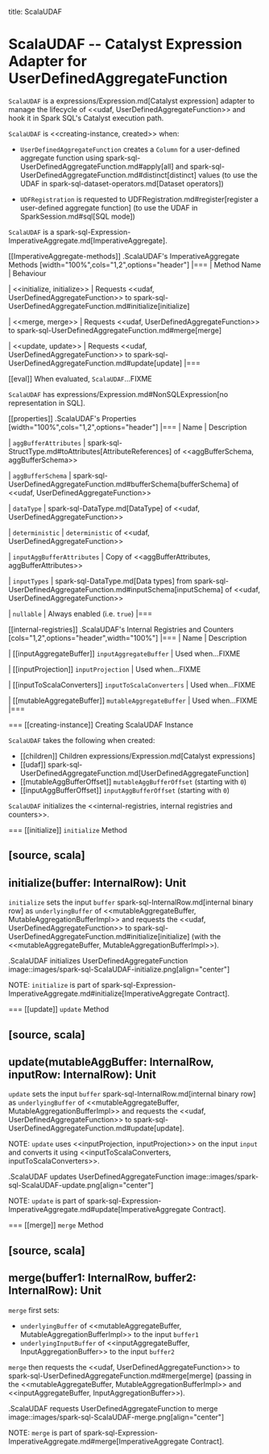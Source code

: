 title: ScalaUDAF

# ScalaUDAF -- Catalyst Expression Adapter for UserDefinedAggregateFunction

`ScalaUDAF` is a expressions/Expression.md[Catalyst expression] adapter to manage the lifecycle of <<udaf, UserDefinedAggregateFunction>> and hook it in Spark SQL's Catalyst execution path.

`ScalaUDAF` is <<creating-instance, created>> when:

* `UserDefinedAggregateFunction` creates a `Column` for a user-defined aggregate function using spark-sql-UserDefinedAggregateFunction.md#apply[all] and spark-sql-UserDefinedAggregateFunction.md#distinct[distinct] values (to use the UDAF in spark-sql-dataset-operators.md[Dataset operators])

* `UDFRegistration` is requested to UDFRegistration.md#register[register a user-defined aggregate function] (to use the UDAF in SparkSession.md#sql[SQL mode])

`ScalaUDAF` is a spark-sql-Expression-ImperativeAggregate.md[ImperativeAggregate].

[[ImperativeAggregate-methods]]
.ScalaUDAF's ImperativeAggregate Methods
[width="100%",cols="1,2",options="header"]
|===
| Method Name
| Behaviour

| <<initialize, initialize>>
| Requests <<udaf, UserDefinedAggregateFunction>> to spark-sql-UserDefinedAggregateFunction.md#initialize[initialize]

| <<merge, merge>>
| Requests <<udaf, UserDefinedAggregateFunction>> to spark-sql-UserDefinedAggregateFunction.md#merge[merge]

| <<update, update>>
| Requests <<udaf, UserDefinedAggregateFunction>> to spark-sql-UserDefinedAggregateFunction.md#update[update]
|===

[[eval]]
When evaluated, `ScalaUDAF`...FIXME

`ScalaUDAF` has expressions/Expression.md#NonSQLExpression[no representation in SQL].

[[properties]]
.ScalaUDAF's Properties
[width="100%",cols="1,2",options="header"]
|===
| Name
| Description

| `aggBufferAttributes`
| spark-sql-StructType.md#toAttributes[AttributeReferences] of <<aggBufferSchema, aggBufferSchema>>

| `aggBufferSchema`
| spark-sql-UserDefinedAggregateFunction.md#bufferSchema[bufferSchema] of <<udaf, UserDefinedAggregateFunction>>

| `dataType`
| spark-sql-DataType.md[DataType] of <<udaf, UserDefinedAggregateFunction>>

| `deterministic`
| `deterministic` of <<udaf, UserDefinedAggregateFunction>>

| `inputAggBufferAttributes`
| Copy of <<aggBufferAttributes, aggBufferAttributes>>

| `inputTypes`
| spark-sql-DataType.md[Data types] from spark-sql-UserDefinedAggregateFunction.md#inputSchema[inputSchema] of <<udaf, UserDefinedAggregateFunction>>

| `nullable`
| Always enabled (i.e. `true`)
|===

[[internal-registries]]
.ScalaUDAF's Internal Registries and Counters
[cols="1,2",options="header",width="100%"]
|===
| Name
| Description

| [[inputAggregateBuffer]] `inputAggregateBuffer`
| Used when...FIXME

| [[inputProjection]] `inputProjection`
| Used when...FIXME

| [[inputToScalaConverters]] `inputToScalaConverters`
| Used when...FIXME

| [[mutableAggregateBuffer]] `mutableAggregateBuffer`
| Used when...FIXME
|===

=== [[creating-instance]] Creating ScalaUDAF Instance

`ScalaUDAF` takes the following when created:

* [[children]] Children expressions/Expression.md[Catalyst expressions]
* [[udaf]] spark-sql-UserDefinedAggregateFunction.md[UserDefinedAggregateFunction]
* [[mutableAggBufferOffset]] `mutableAggBufferOffset` (starting with `0`)
* [[inputAggBufferOffset]] `inputAggBufferOffset` (starting with `0`)

`ScalaUDAF` initializes the <<internal-registries, internal registries and counters>>.

=== [[initialize]] `initialize` Method

[source, scala]
----
initialize(buffer: InternalRow): Unit
----

`initialize` sets the input `buffer` spark-sql-InternalRow.md[internal binary row] as `underlyingBuffer` of <<mutableAggregateBuffer, MutableAggregationBufferImpl>> and requests the <<udaf, UserDefinedAggregateFunction>> to spark-sql-UserDefinedAggregateFunction.md#initialize[initialize] (with the <<mutableAggregateBuffer, MutableAggregationBufferImpl>>).

.ScalaUDAF initializes UserDefinedAggregateFunction
image::images/spark-sql-ScalaUDAF-initialize.png[align="center"]

NOTE: `initialize` is part of spark-sql-Expression-ImperativeAggregate.md#initialize[ImperativeAggregate Contract].

=== [[update]] `update` Method

[source, scala]
----
update(mutableAggBuffer: InternalRow, inputRow: InternalRow): Unit
----

`update` sets the input `buffer` spark-sql-InternalRow.md[internal binary row] as `underlyingBuffer` of <<mutableAggregateBuffer, MutableAggregationBufferImpl>> and requests the <<udaf, UserDefinedAggregateFunction>> to spark-sql-UserDefinedAggregateFunction.md#update[update].

NOTE: `update` uses <<inputProjection, inputProjection>> on the input `input` and converts it using <<inputToScalaConverters, inputToScalaConverters>>.

.ScalaUDAF updates UserDefinedAggregateFunction
image::images/spark-sql-ScalaUDAF-update.png[align="center"]

NOTE: `update` is part of spark-sql-Expression-ImperativeAggregate.md#update[ImperativeAggregate Contract].

=== [[merge]] `merge` Method

[source, scala]
----
merge(buffer1: InternalRow, buffer2: InternalRow): Unit
----

`merge` first sets:

* `underlyingBuffer` of <<mutableAggregateBuffer, MutableAggregationBufferImpl>> to the input `buffer1`
* `underlyingInputBuffer` of <<inputAggregateBuffer, InputAggregationBuffer>> to the input `buffer2`

`merge` then requests the <<udaf, UserDefinedAggregateFunction>> to spark-sql-UserDefinedAggregateFunction.md#merge[merge] (passing in the <<mutableAggregateBuffer, MutableAggregationBufferImpl>> and <<inputAggregateBuffer, InputAggregationBuffer>>).

.ScalaUDAF requests UserDefinedAggregateFunction to merge
image::images/spark-sql-ScalaUDAF-merge.png[align="center"]

NOTE: `merge` is part of spark-sql-Expression-ImperativeAggregate.md#merge[ImperativeAggregate Contract].
